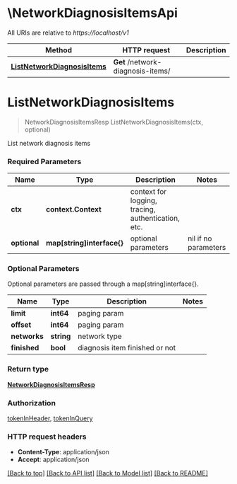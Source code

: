 # \NetworkDiagnosisItemsApi

All URIs are relative to *https://localhost/v1*

Method | HTTP request | Description
------------- | ------------- | -------------
[**ListNetworkDiagnosisItems**](NetworkDiagnosisItemsApi.md#ListNetworkDiagnosisItems) | **Get** /network-diagnosis-items/ | 


# **ListNetworkDiagnosisItems**
> NetworkDiagnosisItemsResp ListNetworkDiagnosisItems(ctx, optional)


List network diagnosis items

### Required Parameters

Name | Type | Description  | Notes
------------- | ------------- | ------------- | -------------
 **ctx** | **context.Context** | context for logging, tracing, authentication, etc.
 **optional** | **map[string]interface{}** | optional parameters | nil if no parameters

### Optional Parameters
Optional parameters are passed through a map[string]interface{}.

Name | Type | Description  | Notes
------------- | ------------- | ------------- | -------------
 **limit** | **int64**| paging param | 
 **offset** | **int64**| paging param | 
 **networks** | **string**| network type | 
 **finished** | **bool**| diagnosis item finished or not | 

### Return type

[**NetworkDiagnosisItemsResp**](NetworkDiagnosisItemsResp.md)

### Authorization

[tokenInHeader](../README.md#tokenInHeader), [tokenInQuery](../README.md#tokenInQuery)

### HTTP request headers

 - **Content-Type**: application/json
 - **Accept**: application/json

[[Back to top]](#) [[Back to API list]](../README.md#documentation-for-api-endpoints) [[Back to Model list]](../README.md#documentation-for-models) [[Back to README]](../README.md)

